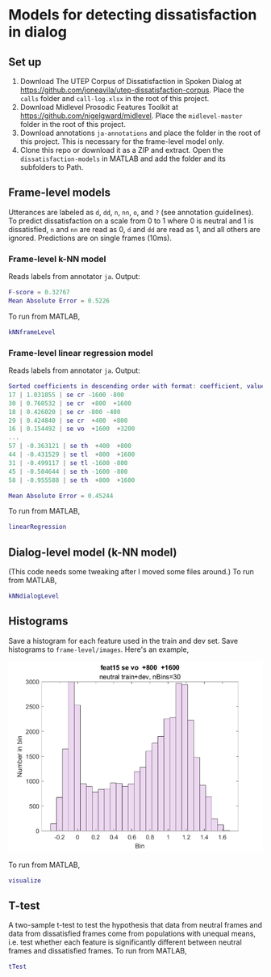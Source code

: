 # Models for detecting dissatisfaction in dialog

## Set up

1. Download The UTEP Corpus of Dissatisfaction in Spoken Dialog at
   <https://github.com/joneavila/utep-dissatisfaction-corpus>. Place the `calls`
   folder and `call-log.xlsx` in the root of this project.
1. Download Midlevel Prosodic Features Toolkit at
   <https://github.com/nigelgward/midlevel>. Place the `midlevel-master` folder
   in the root of this project.
1. Download annotations `ja-annotations` and place the folder in the root of
   this project. This is necessary for the frame-level model only.
1. Clone this repo or download it as a ZIP and extract. Open the
   `dissatisfaction-models` in MATLAB and add the folder and its subfolders to
   Path.

## Frame-level models

Utterances are labeled as `d`, `dd`, `n`, `nn`, `o`, and `?` (see annotation
guidelines). To predict dissatisfaction on a scale from 0 to 1 where 0 is
neutral and 1 is dissatisfied, `n` and `nn` are read as 0, `d` and `dd` are read
as 1, and all others are ignored. Predictions are on single frames (10ms).

### Frame-level k-NN model

Reads labels from annotator `ja`. Output:

```MATLAB
F-score = 0.32767
Mean Absolute Error = 0.5226
```

To run from MATLAB,

```MATLAB
kNNframeLevel
```

### Frame-level linear regression model

Reads labels from annotator `ja`. Output:

```MATLAB
Sorted coefficients in descending order with format: coefficient, value, abbreviation
17 | 1.031855 | se cr -1600 -800
30 | 0.760532 | se cr  +800  +1600
18 | 0.426020 | se cr -800 -400
29 | 0.424840 | se cr  +400  +800
16 | 0.154492 | se vo  +1600  +3200
...
57 | -0.363121 | se th  +400  +800
44 | -0.431529 | se tl  +800  +1600
31 | -0.499117 | se tl -1600 -800
45 | -0.504644 | se th -1600 -800
58 | -0.955588 | se th  +800  +1600
```

```MATLAB
Mean Absolute Error = 0.45244
```

To run from MATLAB,

```MATLAB
linearRegression
```

## Dialog-level model (k-NN model)

(This code needs some tweaking after I moved some files around.) To run from MATLAB,

```MATLAB
kNNdialogLevel
```

## Histograms

Save a histogram for each feature used in the train and dev set. Save histograms
to `frame-level/images`. Here's an example,

![Histogram for Feature 15 "se vo +800 +1600" neutral train+dev, nBins=30](images/histogram.png)

To run from MATLAB,

```MATLAB
visualize
```

## T-test

A two-sample t-test to test the hypothesis that data from neutral frames and
data from dissatisfied frames come from populations with unequal means, i.e.
test whether each feature is significantly different between neutral frames and
dissatisfied frames. To run from MATLAB,

```MATLAB
tTest
```
